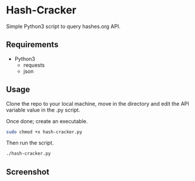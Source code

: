 # Hash-Cracker
Simple Python3 script to query hashes.org API.

## Requirements
- Python3
    - requests
    - json

## Usage
Clone the repo to your local machine, move in the directory and edit the API variable value in the .py script.

Once done; create an executable.
```bash
sudo chmod +x hash-cracker.py
```

Then run the script.
```bash
./hash-cracker.py
```

## Screenshot
